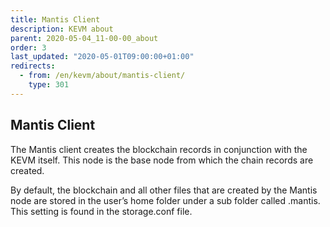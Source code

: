 ```yaml
---
title: Mantis Client
description: KEVM about
parent: 2020-05-04_11-00-00_about
order: 3
last_updated: "2020-05-01T09:00:00+01:00"
redirects:
  - from: /en/kevm/about/mantis-client/
    type: 301
---
```

## Mantis Client

The Mantis client creates the blockchain records in conjunction with the KEVM itself. This node is the base node from which the chain records are created.

By default, the blockchain and all other files that are created by the Mantis node are stored in the user’s home folder under a sub folder called .mantis. This setting is found in the storage.conf file.
